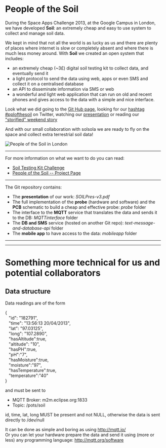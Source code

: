 # People of the Soil

During the Space Apps Challenge 2013, at the Google Campus in London, we have developed **Soil**: an extremely cheap and easy to use system to collect and manage soil data.

We kept in mind that not all the world is as lucky as us and there are plenty of places where internet is slow or completely absent and where there is much less money around. With **Soil** we created an open system that includes:

- an extremely cheap (~3£) digital soil testing kit to collect data, and eventually send it
- a light protocol to send the data using web, apps or even SMS and collect it on a centralised database
- an API to disseminate information via SMS or web
- a wonderful and light web application that can run on old and recent phones and gives access to the data with a simple and nice interface.

Look what we did going to the [Git Hub page](https://github.com/mseri/pplofthesoil), looking for our [hashtag #pplofthesoil](http://bit.ly/124FU89) on Twitter, watching our [presentation](http://bit.ly/ZIbJ3x) or reading our ["storified" weekend story](http://bit.ly/17dYVqT)

And with our small collaboration with solsola we are ready to fly on the space and collect extra terrestrial soil data!

![People of the Soil in London](http://pbs.twimg.com/media/BIY1IiyCYAI3Vgq.jpg)

* * * * * * *

For more information on what we want to do you can read:    
- [Soil Testing Kit Challenge](http://spaceappschallenge.org/challenge/soil-testing-kit)
- [People of the Soil -- Project Page](http://spaceappschallenge.org/project/people-of-the-soil/)

* * * * * * * 

The Git repository contains:

- The **presentation** of our work: *SOILPres-v3.pdf*
- The full implementation of the **probe** (hardware and software) and the **PCB** schematic to build a cheap and effective probe: *probe* folder
- The interface to the **MQTT** service that translates the data and sends it to the DB: *MQTTinterface* folder
- The **DB and SMS** service (hosted on another Git repo): *text-message-and-database-api* folder
- The **mobile app** to have access to the data: *mobileapp* folder

* * * * * * * * * *    
* * * * * * * * * *    

# Something more technical for us and potential collaborators

## Data structure

Data readings are of the form  

{      "id": "182791",      "time": "13:56:13 20/04/2013",      "lat": "97.03125",      "long": "107.2890",      "hasAltitude":true,      "altitude": "10",      "hasPH":true,      "pH":"7",      "hasMoisture":true,      "moisture":"97",      "hasTemperature":true,      "temperature":"40"  }  

and must be sent to
- MQTT Broker: m2m.eclipse.org:1833
- Topic: /pots/soil

id, time, lat, long MUST be present and not NULL, otherwise the data is sent directly to /dev/null

It can be done as simple and boring as using <http://mqtt.io/>    
Or you can let your hardware prepare the data and send it using (more or less) any programming language: <http://mqtt.org/software>

